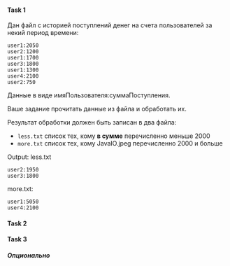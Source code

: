 #### Task 1

Дан файл с историей поступлений денег на счета пользователей за некий период времени:
```text
user1:2050
user2:1200
user1:1700
user3:1800
user1:1300
user4:2100
user2:750
```

Данные в виде имяПользователя:суммаПоступления.

Ваше задание прочитать данные из файла и обработать их.

Результат обработки должен быть записан в два файла:
- `less.txt` список тех, кому **в сумме** перечисленно меньше 2000
- `more.txt` список тех, кому JavaIO.jpeg перечисленно 2000 и больше

Output:
less.txt
```text
user2:1950
user3:1800
```

more.txt:
```text
user1:5050
user4:2100
```





#### Task 2


#### Task 3 
##### *Опционально*








